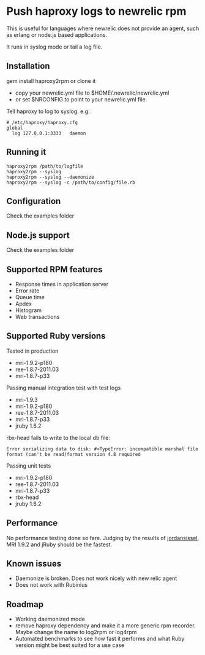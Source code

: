 # Push haproxy logs to newrelic rpm
This is useful for languages where newrelic does not provide an agent,
such as erlang or node.js based applications.

It runs in syslog mode or tail a log file.

## Installation

gem install haproxy2rpm or clone it

* copy your newrelic.yml file to $HOME/.newrelic/newrelic.yml
* or set $NRCONFIG to point to your newrelic.yml file

Tell haproxy to log to syslog. e.g:

    # /etc/haproxy/haproxy.cfg
    global
      log 127.0.0.1:3333   daemon

## Running it
    haproxy2rpm /path/to/logfile 
    haproxy2rpm --syslog
    haproxy2rpm --syslog --daemonize
    haproxy2rpm --syslog -c /path/to/config/file.rb

## Configuration

Check the examples folder

## Node.js support

Check the examples folder

## Supported RPM features

* Response times in application server
* Error rate
* Queue time
* Apdex
* Histogram
* Web transactions

## Supported Ruby versions

Tested in production

* mri-1.9.2-p180
* ree-1.8.7-2011.03
* mri-1.8.7-p33

Passing manual integration test with test logs

* mri-1.9.3
* mri-1.9.2-p180
* ree-1.8.7-2011.03
* mri-1.8.7-p33
* jruby 1.6.2

rbx-head fails to write to the local db file: 

    Error serializing data to disk: #<TypeError: incompatible marshal file format (can't be read)format version 4.8 required


Passing unit tests

* mri-1.9.2-p180
* ree-1.8.7-2011.03
* mri-1.8.7-p33
* rbx-head
* jruby 1.6.2

## Performance

No performance testing done so fare. Judging by the results of [jordansissel](https://github.com/jordansissel/experiments/tree/master/ruby/eventmachine-speed), MRI 1.9.2 and jRuby should be the fastest.

## Known issues

* Daemonize is broken. Does not work nicely with new relic agent
* Does not work with Rubinius
 
## Roadmap

* Working daemonized mode
* remove haproxy dependency and make it a more generic rpm recorder. Maybe change the name to log2rpm or log4rpm
* Automated benchmarks to see how fast it performs and what Ruby version
  might be best suited for a use case
